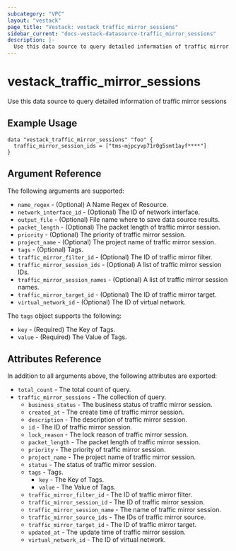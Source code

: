 ```yaml
---
subcategory: "VPC"
layout: "vestack"
page_title: "Vestack: vestack_traffic_mirror_sessions"
sidebar_current: "docs-vestack-datasource-traffic_mirror_sessions"
description: |-
  Use this data source to query detailed information of traffic mirror sessions
---
```

# vestack_traffic_mirror_sessions
Use this data source to query detailed information of traffic mirror sessions
## Example Usage
```hcl
data "vestack_traffic_mirror_sessions" "foo" {
  traffic_mirror_session_ids = ["tms-mjpcyvp71r0g5smt1ayf****"]
}
```
## Argument Reference
The following arguments are supported:
* `name_regex` - (Optional) A Name Regex of Resource.
* `network_interface_id` - (Optional) The ID of network interface.
* `output_file` - (Optional) File name where to save data source results.
* `packet_length` - (Optional) The packet length of traffic mirror session.
* `priority` - (Optional) The priority of traffic mirror session.
* `project_name` - (Optional) The project name of traffic mirror session.
* `tags` - (Optional) Tags.
* `traffic_mirror_filter_id` - (Optional) The ID of traffic mirror filter.
* `traffic_mirror_session_ids` - (Optional) A list of traffic mirror session IDs.
* `traffic_mirror_session_names` - (Optional) A list of traffic mirror session names.
* `traffic_mirror_target_id` - (Optional) The ID of traffic mirror target.
* `virtual_network_id` - (Optional) The ID of virtual network.

The `tags` object supports the following:

* `key` - (Required) The Key of Tags.
* `value` - (Required) The Value of Tags.

## Attributes Reference
In addition to all arguments above, the following attributes are exported:
* `total_count` - The total count of query.
* `traffic_mirror_sessions` - The collection of query.
    * `business_status` - The business status of traffic mirror session.
    * `created_at` - The create time of traffic mirror session.
    * `description` - The description of traffic mirror session.
    * `id` - The ID of traffic mirror session.
    * `lock_reason` - The lock reason of traffic mirror session.
    * `packet_length` - The packet length of traffic mirror session.
    * `priority` - The priority of traffic mirror session.
    * `project_name` - The project name of traffic mirror session.
    * `status` - The status of traffic mirror session.
    * `tags` - Tags.
        * `key` - The Key of Tags.
        * `value` - The Value of Tags.
    * `traffic_mirror_filter_id` - The ID of traffic mirror filter.
    * `traffic_mirror_session_id` - The ID of traffic mirror session.
    * `traffic_mirror_session_name` - The name of traffic mirror session.
    * `traffic_mirror_source_ids` - The IDs of traffic mirror source.
    * `traffic_mirror_target_id` - The ID of traffic mirror target.
    * `updated_at` - The update time of traffic mirror session.
    * `virtual_network_id` - The ID of virtual network.


